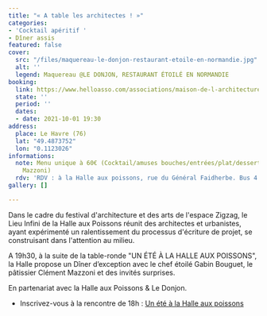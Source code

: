 ```yaml
---
title: "« A table les architectes ! »"
categories:
- 'Cocktail apéritif '
- Dîner assis
featured: false
cover:
  src: "/files/maquereau-le-donjon-restaurant-etoile-en-normandie.jpg"
  alt: ''
  legend: Maquereau @LE DONJON, RESTAURANT ÉTOILÉ EN NORMANDIE
booking:
  link: https://www.helloasso.com/associations/maison-de-l-architecture-de-normandie-le-forum/evenements/a-table-les-architectes
  state: ''
  period: ''
  dates:
  - date: 2021-10-01 19:30
address:
  place: Le Havre (76)
  lat: "49.4873752"
  lon: "0.1123026"
informations:
  note: Menu unique à 60€ (Cocktail/amuses bouches/entrées/plat/dessert par Clément
    Mazzoni)
  rdv: 'RDV : à la Halle aux poissons, rue du Général Faidherbe. Bus 4 : arrêt St-François'
gallery: []

---
```

Dans le cadre du festival d'architecture et des arts de l'espace Zigzag, le Lieu Infini de la Halle aux Poissons réunit des architectes et urbanistes, ayant expérimenté un ralentissement du processus d'écriture de projet, se construisant dans l'attention au milieu.

A 19h30, à la suite de la table-ronde "UN ÉTÉ À LA HALLE AUX POISSONS", la Halle propose un Dîner d’exception avec le chef étoilé Gabin Bouguet, le pâtissier Clément Mazzoni et des invités surprises.

En partenariat avec la Halle aux Poissons & Le Donjon.

* Inscrivez-vous à la rencontre de 18h : [Un été à la Halle aux poissons]( "https://festivalzigzag.fr/events/un-ete-a-la-halle-aux-poissons")